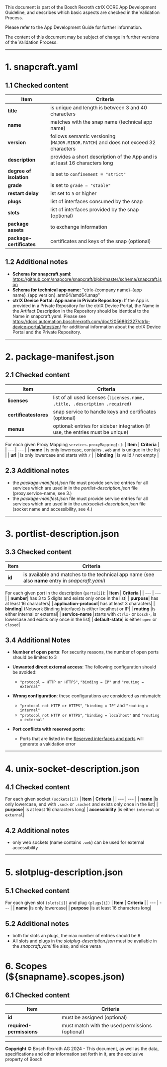 This document is part of the Bosch Rexroth ctrlX CORE App Development Guideline, and describes which basic aspects are checked in the Validation Process.

Please refer to the App Development Guide for further information.

The content of this document may be subject of change in further versions of the Validation Process.

****

# 1. snapcraft.yaml

## 1.1 Checked content

| **Item** | **Criteria** |
| --- | --- |
| **title** | is unique and length is between 3 and 40  characters |
| **name**  | matches with the snap name (technical app name) |
| **version** | follows semantic versioning (`MAJOR.MINOR.PATCH`) and does not exceed 32 characters |
| **description** | provides a short description of the App and is at least 16 characters long |
| **degree of isolation** | is set to `confinement = "strict"` |
| **grade** | is set to `grade = "stable"` |
| **restart delay** | ist set to `5` or higher |
| **plugs** | list of interfaces consumed by the snap |
| **slots** | list of interfaces provided by the snap (optional)|
| **package assets** | to exchange information |
| **package-certificates** | certificates and keys of the snap (optional) |

## 1.2 Additional notes

- **Schema for snapcraft.yaml:** <https://github.com/snapcore/snapcraft/blob/master/schema/snapcraft.json>
- **Schema for technical app name:** "ctrlx-{company name}-{app name}_{app version}_arm64/amd64.snap"
- **ctrlX Device Portal: App name in Private Repository:** If the App is provided in a Private Repository for the ctrlX Device Portal, the Name in the Artifact Description in the Repository should be identical to the Name in snapcraft.yaml. Please see <https://docs.automation.boschrexroth.com/doc/2056862327/ctrlx-device-portal/latest/en/> for additional information about the ctrlX Device Portal and the Private Repository.

****

# 2. package-manifest.json

## 2.1 Checked content

| **Item** | **Criteria** |
| --- | --- |
| **licenses** | list of all used licenses (`licenses.name, .title, .description .required`) |
| **certificatestores** | snap service to handle keys and certificates (optional) |
| **menus** | optional: entries for sidebar integration (if use, the entries must be unique) |

For each given Proxy Mapping `services.proxyMapping[i]`:
| **Item** | **Criteria** |
| --- | --- |
| **name** | is only lowercase, contains `.web` and is unique in the list |
| **url** | is only lowercase and starts with `/` |
| **binding** | is valid / not empty |

## 2.3 Additional notes

- the *package-manifest.json* file must provide service entries for all services which are used in in the *portlist-description.json* file (proxy.service-name, see 3.)
- the *package-manifest.json* file must provide service entries for all services which are used in in the *unixsocket-description.json* file (socket name and accessibility, see 4.)

****

# 3. portlist-description.json

## 3.3 Checked content

| **Item** | **Criteria** |
| --- | --- |
| **id** | is available and matches to the technical app name (see also **name** entry in *snapcraft.yaml*) |

For each given port in the description (`ports[i]`):
| **Item** | **Criteria** |
| --- | --- |
| **number**|  has 3 to 5 digits and exists only once in the list|
| **purpose**| has at least 16 characters|
| **application-protocol**| has at least 3 characters|
| **binding**| (Network Binding Interface) is either localhost or IP|
| **routing** |is either internal or external|
| **service-name** |starts with `ctrlx-` or `bosch-`, is lowercase and exists only once in the list|
| **default-state**| is either `open` or `closed`|

## 3.4 Additional Notes

- **Number of open ports**: For security reasons, the number of open ports should be limited to 3
- **Unwanted direct external access**: The following configuration should be avoided:
  - `"protocol = HTTP or HTTPS"`, `"binding = IP"` and `"routing = external"`

- **Wrong configuration**: these configurations are considered as mismatch:
  - `"protocol not HTTP or HTTPS"`, `"binding = IP"` and `"routing = internal"`
  - `"protocol not HTTP or HTTPS"`, `"binding = localhost"` and `"routing = external"`

- **Port conflicts with reserved ports**:
  - Ports that are listed in the [Reserved interfaces and ports](appdevguide_reserved-interfaces.md) will generate a vakidation error

****

# 4. unix-socket-description.json

## 4.1 Checked content

For each given socket `(sockets[i])`
| **Item** | **Criteria** |
| --- | --- |
| **name** |is only lowercase, end with `.sock` or `.socket` and exists only once in the list|
| **purpose**| is at least 16 characters long|
| **accessibility** |is either `internal` or `external`|

## 4.2 Additional notes

- only web sockets (name contains `.web`) can be used for external accessibility

****

# 5. slotplug-description.json

## 5.1 Checked content

For each given slot `(slots[i])` and plug `(plugs[i])`
| **Item** | **Criteria** |
| --- | --- |
| **name** |is only lowercase|
| **purpose** |is at least 16 characters long|

## 5.2 Additional notes

- both for slots an plugs, the max number of entries should be 8
- All slots and plugs in the *slotplug-description.json* must be available in the *snapcraft.yaml* file also, and vice versa

# 6. Scopes (${snapname}.scopes.json)

## 6.1 Checked content

| **Item** | **Criteria** |
| --- | --- |
|**id** | must be assigned (optional) |
| **required-permissions** | must match with the used permissions (optional) |

****
**Copyright**
© Bosch Rexroth AG 2024 -
This document, as well as the data, specifications and other information set forth in it, are the exclusive property of Bosch
